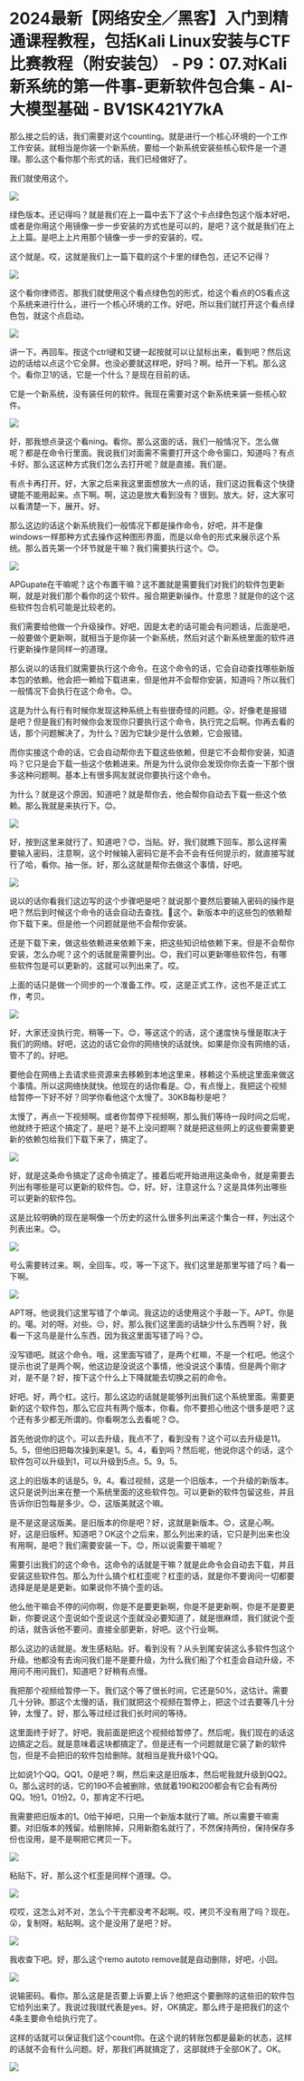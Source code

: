 # 2024最新【网络安全／黑客】入门到精通课程教程，包括Kali Linux安装与CTF比赛教程（附安装包） - P9：07.对Kali新系统的第一件事-更新软件包合集 - AI-大模型基础 - BV1SK421Y7kA

那么接之后的话，我们需要对这个counting。就是进行一个核心环境的一个工作工作安装。就相当是你装一个新系统，要给一个新系统安装些核心软件是一个道理。那么这个看你那个形式的话，我们已经做好了。

我们就使用这个。

![](img/e6974135566979acd2a4866304bb1eae_1.png)

绿色版本。还记得吗？就是我们在上一篇中去下了这个卡点绿色包这个版本好吧，或者是你用这个用镜像一步一步安装的方式也是可以的，是吧？这个就是我们在上上上篇。是吧上上片用那个镜像一步一步的安装的，哎。

这个就是。哎，这就是我们上一篇下载的这个卡里的绿色包，还记不记得？

![](img/e6974135566979acd2a4866304bb1eae_3.png)

这个看你律师否。那我们就使用这个看点绿色包的形式，给这个看点的OS看点这个系统来进行什么，进行一个核心环境的工作。好吧，所以我们就打开这个看点绿色包，就这个点启动。



![](img/e6974135566979acd2a4866304bb1eae_5.png)

讲一下。再回车。按这个ctrl键和艾键一起按就可以让鼠标出来，看到吧？然后这边的话给以点这个它全屏。也没必要就这样吧，好吗？啊。给开一下机。那么这个。看你卫1的话，它是一个什么？是现在目前的话。

它是一个新系统，没有装任何的软件。我现在需要对这个新系统来装一些核心软件。

![](img/e6974135566979acd2a4866304bb1eae_7.png)

好，那我想点录这个看ning。看你。那么这面的话，我们一般情况下。怎么做呢？都是在命令行里面。我说我们对面需不需要打开这个命令窗口，知道吗？有点卡好。那么这这种方式我们怎么去打开呢？就是直接。我们是。

有点卡再打开。好，大家之后来我这里面想放大一点的话，我们这边我看这个快捷键能不能用起来。点下啊。啊，这边是放大看到没有？很到。放大。好，这大家可以看清楚一下，展开。好。

那么这边的话这个新系统我们一般情况下都是操作命令，好吧，并不是像windows一样那种方式去操作这种图形界面，而是以命令的形式来展示这个系统。那么首先第一个环节就是干嘛？我们需要执行这个。😊。



![](img/e6974135566979acd2a4866304bb1eae_9.png)

APGupate在干嘛呢？这个布置干嘛？这不置就是需要我们对我们的软件包更新啊，就是对我们那个看你的这个软件。报合期更新操作。什意思？就是你的这个这些软件包合机可能是比较老的。

我们需要给他做一个升级操作。好吧，因是太老的话可能会有问题话，后面是吧，一般要做个更新啊，就相当于是你装一个新系统，然后对这个新系统里面的软件进行更新操作是同样一的道理。

那么说以的话我们就需要执行这个命令。在这个命令的话，它会自动查找哪些新版本包的依赖。他会把一赖给下载进来，但是他并不会帮你安装，知道吗？所以我们一般情况下会执行在这个命令。😊。

这是为什么有行有时候你发现这种系统上有些很奇怪的问题。😮，好像老是报错是吧？但是我们有时候你会发现你只要执行这个命令，执行完之后啊。你再去看的话，那个问题解决了，为什么？因为它缺少是什么依赖，它会报错。

而你实接这个命的话，它会自动帮你去下载这些依赖，但是它不会帮你安装，知道吗？它只是会下载一些这个依赖进来。所是为什么说你会发现你你去查一下那个很多这种问题啊。基本上有很多网友就说你要执行这个命令。

为什么？就是这个原因，知道吧？就是帮你去，他会帮你自动去下载一些这个依赖。那么我就是来执行下。😊。

![](img/e6974135566979acd2a4866304bb1eae_11.png)

好，按到这里来就行了，知道吧？😊，当贴。好，我们就瞧下回车。那么这样需要输入密码，注意啊，这个时候输入密码它是不会不会有任何提示的，就直接写就行了哈，看你。抽一张。好，那么这就是帮你去做这个事情，好吧。



![](img/e6974135566979acd2a4866304bb1eae_13.png)

说以的话你看我们这边写的这个步骤吧是吧？就说那个要然后要输入密码的操作是吧？然后到时候这个命令的话会自动去查找。🤧这个。新版本中的这些包的依赖帮你下载下来。但是他一个问题就是他不会帮你安装。

还是下载下来，做这些依赖进来依赖下来，把这些知识给依赖下来。但是不会帮你安装，怎么办呢？这个的话就是需要列出。😊，我们可以更新哪些软件包，有哪些软件包是可以更新的，这就可以列出来了。哎。

上面的话只是做一个同步的一个准备工作。哎，这是正式工作，这也不是正式工作，考贝。

![](img/e6974135566979acd2a4866304bb1eae_15.png)

好，大家还没执行完，稍等一下。😊，等这这个的话，这个速度快与慢是取决于我们的网络。好吧，这边的话它会你的网络快的话就快。如果是你没有网络的话，管不了的。好吧。

要他会在网络上去请求些资源来去移赖到本地这里来，移赖这个系统这里面来做这个事情。所以这网络快就快。他现在的话你看是。😊，有点慢上，我把这个视频给暂停一下好不好？同学你看他这个太慢了。30KB每秒是吧？

太慢了，再点一下视频啊。或者你暂停下视频啊，那么我们等待一段时间之后呢，他就终于把这个搞定了，是吧？是不上没问题啊？就是把这些网上的这些要需要更新的依赖包给我们下载下来了，搞定了。



![](img/e6974135566979acd2a4866304bb1eae_17.png)

好，就是这条命令搞定了这命令搞定了。接着后呢开始进用这条命令，就是需要去列出有哪些是可以更新的软件包。😊，好。好，注意这什么？这是具体列出哪些可以更新的软件包。

这是比较明确的现在是啊像一个历史的这什么很多列出来这个集合一样，列出这个列表出来。😊。

![](img/e6974135566979acd2a4866304bb1eae_19.png)

号么需要转过来。啊，全回车。哎，等一下这下。我们这里是那里写错了吗？看一下啊。

![](img/e6974135566979acd2a4866304bb1eae_21.png)

APT呀。他说我们这里写错了个单词。我这边的话使用这个手敲一下。APT。你是的。噶。对的呀。对些。😔，好。那么我们这里面的话缺少什么东西啊？好，我看一下这鸟是是什么东西，因为我这里面写错了吗？😊。

没写错吧。就这个命令。哦，这里面写错了，是两个杠嘛，不是一个杠吧。他这个提示也说了是两个啊，他这边是没说这个事情，他没说这个事情，但是两个刚才对，是不是？好，按下这个什么上下降就能去切换之前的命令。

好吧。好，两个杠。这行。那么这边的话就是能够列出我们这个系统里面。需要更新的这个软件包，那么它应共有两个版本，你看。你不要担心他这个很多是吧？这个还有多少都无所谓的。你看啊怎么去看呢？😊。

首先他说你的这个。可以去升级，我点不了，看到没有？这个可以去升级是11。5。5，但他旧把每次操到来是1。5。4，看到吗？然后呢，他说你这个的话，这个软件包可以升级到1，可以升级到5点。5。9。5。

这上的旧版本的话是5。9。4。看过视频，这是一个旧版本，一个升级的新版本。这只是说列出来在整一个系统里面的这些软件包。可以更新的软件包留这些，并且告诉你旧包每是多少。😊，这版美就这个嘛。

是不是这是这版美。是旧版本的你是吧？好，这就是新版本。😊，这是心啊。好，这是旧版杯。知道吧？OK这个之后来，那么列出来的话，它只是列出来也没有用啊，是吧？我们需要安装一下。😊，所以说需要干嘛呢？

需要引出我们的这个命令。这命令的话就是干嘛？就是此命令会自动去下载，并且安装这些软件包。那么为什么搞个杠杠歪呢？杠歪的话，就是你不要询问一切都要选择是是是是更新。如果说你不搞个歪的话。

他么他干嘛会不停的问你啊，你是不是要更新啊，你是不是更新啊，你是不是要更新，你要说这个歪说如个歪说这个歪就没必要知道了，就是很麻烦，我们就说个歪的话，就告诉他不要问，直接全部更新，好吧。这个行业啊。

那么这边的话就是。发生感粘贴。好。看到没有？从头到尾安装这么多软件包这个升级。他都没有去询问我们是不是要升级，为什么我们船了个杠歪会自动升级，不用问不用问我们，知道吧？好稍有点慢。

我把那个视频给暂停一下。我们这个等了很长时间，它还是50%，这估计。需要几十分钟。那这个太慢的话，我们就把这个视频在暂停上，把这个过去要等几十分钟，太慢了。好，那么等过经过我们长时间的等待。

这里面终于好了。好吧，我前面是把这个视频给暂停了。然后呢，我们现在的话这边搞定之后。就是意味着这块都搞定了。但是还有一个问题就是它装了新的软件包，但是不会把旧的软件包给删除。就相当是我升级1个QQ。

比如说1个QQ。QQ1。0是吧？啊，然后来这是旧版本，然后呢我就升级到QQ2。0。那么这时的话，它的190不会被删除，依就着190和200都会有它会有两份QQ。1份1。01份2。0，那肯定不行吧。

我需要把旧版本的1。0给干掉吧，只用一个新版本就行了嘛。所以需要干嘛需要。对旧版本的残留。给删除掉，只用新胞名就行了，不然保持两份，保持保存多份也没用，是不是啊把它拷贝一下。



![](img/e6974135566979acd2a4866304bb1eae_23.png)

粘贴下。好，那么这个杠歪是同样个道理。😊。

![](img/e6974135566979acd2a4866304bb1eae_25.png)

哎哎，这怎么对不对，怎么个干完都没考不起啊。哎，拷贝不没有用了吗？现在。😮，复制呀。粘贴啊。这个是没用了是吧？好。



![](img/e6974135566979acd2a4866304bb1eae_27.png)

我收查下吧。好，那么这个remo autoto remove就是自动删除，好吧，小回。

![](img/e6974135566979acd2a4866304bb1eae_29.png)

说输密码。看你。那么这是是否要上诉要上诉？他把这个要删除的这些旧的软件包它给列出来了。我说过我I就代表是yes。好，OK搞定。那么终于是把我们的这个4条主要命令给执行完了。

这样的话就可以保证我们这个count你。在这个说的转账包都是最新的状态，这样的话就不会有什么问题。好，那我们再就搞定了，这部就终于全部OK了。OK。



![](img/e6974135566979acd2a4866304bb1eae_31.png)